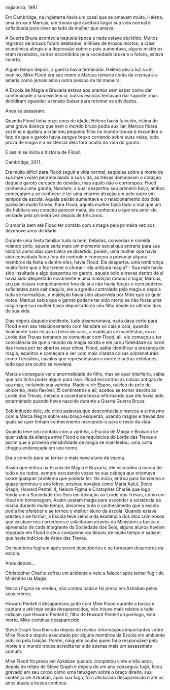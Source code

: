 Inglaterra, 1997.

Em Cambridge, na Inglaterra havia um casal que se amavam muito, Helena, uma bruxa e Marcus, um trouxa que aceitara largar sua vida normal e sofisticada para viver ao lado da mulher que amava.

A Guerra Bruxa acontecia naquela época e nada estava decidido. Muitos registros de bruxos foram deletados, milhões de bruxos mortos, a crise econômica atingia e a depressão sobre o país aumentava, alguns mistérios eram revelados, outros escondidos pela sociedade bruxa e o futuro, estava incerto.

Algum tempo depois, a guerra havia terminado. Helena deu a luz a um menino, Mike Flood era seu nome e Marcus tomaria conta da criança e a amaria como jamais amou outra pessoa de tal maneira.

A Escola de Magia e Bruxaria estava aos prantos sem saber como dar continuidade a sua existência, outras escolas tentavam dar suporte, mas decidiram aguardar a tensão baixar para retomar as atividades.

Anos se passaram.

Quando Flood tinha onze anos de idade, Helena havia falecido, vítima de uma grave doença que nem o mundo bruxo podia auxiliar, Marcus ficara sozinho e ajudara a criar seu pequeno filho no mundo trouxa e escondeu o fato de que o garoto havia sangue bruxo correndo sobre suas veias, toda prova de magia e a existência dela fora oculta da vida do garoto.

E assim se inicia a história de Flood.

Cambridge, 2011.

Era muito difícil para Flood seguir a vida normal, sequelas sobre a morte de sua mãe viviam perambulando a sua vida, as trevas dominavam o coração daquele garoto cercado de dúvidas, mas aquilo não o corrompeu. Flood conheceu uma garota, Nandare, a qual despertou seu primeiro beijo, ambos começaram a se conhecer e ter uma enorme atração um pelo outro em tempos de escola. Aquela paixão aumentava e o relacionamento dos dois pareciam muito firmes. Para Flood, aquela mulher fazia todo o mal que um dia habitara seu coração parecer nada, ele conheceu o que era amor de verdade pela primeira vez depois de três anos.

O amor ia bem até Flood ter contato com a magia pela primeira vez aos dezenove anos de idade.

Durante uma festa familiar tudo ia bem, bebidas, conversas e comida rolando solto, aquele seria mais um momento social que entraria para sua história como dias que tivera se divertido, porém, uma mulher que havia sido convidada ficou fora de controle e começou a provocar alguns membros da festa e dentre eles, havia Flood. Ela despertou uma lembrança muito forte que o fez tremer e chorar - ela utilizará magia? - Sua mãe havia sido insultada e algo despertou no garoto, aquele ódio e trevas dentro de si havia sido despertado novamente e uma maldição rondou o lugar, Marcus, seu pai estava completamente fora de si e não havia forças e nem poderes suficientes para sair daquilo, ele a agrediu controlado pela magia e depois tudo se normalizou, a maldição havia sido absorvida por Mike que se quer notou. Marcus sabia que o garoto poderia ter sido morto se não fosse uma magia que sua mulher havia depositado no seu filho desde os últimos dias de sua vida.

Dias depois daquele incidente, tudo desmoronava, nada dava certo para Flood e em seu relacionamento com Nandare só caia e caia, quando finalmente tudo estava a beira do caos, a maldição se manifestou, era o Lorde das Trevas tentando se comunicar com Flood, ali, ele começou a ter consciência de que o mundo da magia existia e ele jurou fidelidade ao lorde das trevas por ter abertos seus olhos. Flood, sabia identificar a presença de magia, espiritos e começara a ver com mais clareza coisas sobrenaturais como Trestálios, cavalos que representavam a morte e outras entidades, tudo que era oculto se revelava.

Marcus conseguia ver a anormalidade do filho, mas se quer interferiu, sabia que não tinha poder algum para isso. Flood encontrou as coisas antigas de sua mãe, incluindo sua varinha. Madeira de Ébano, núcleo de pelo de unicornio, meio flexível, 15 centimetros e ali, aceitou se tornar devoto ao Lorde das Trevas, mesmo a sociedade bruxa informando que ele havia sido exterminado quando havia nascido durante a Quarta Guerra Bruxa.

Sob indução dele, ele citou palavras que desconhecia e marcou a si mesmo com a Marca Negra sobre seu braço esquerdo, usando magias e trevas das quais se quer tinham conhecimento marcando-o para o resto da vida.

Quando teve seu contato com a varinha, a Escola de Magia e Bruxaria se quer sabia da aliança entre Flood e os requisícios do Lorde das Trevas e assim que a primeira sensibilidade de magia se manifestou, uma carta chegou endereçada em seu nome.

Era o convite para se tornar o mais novo aluno da escola.

Assim que entrou na Escola de Magia e Bruxaria, ele escondeu a marca de tudo e de todos, sempre escutando vozes na sua cabeça que orientava sobre qualquer problema que poderia ter. No início, entrou para Sonserina e quase terminou o ano letivo, ensinou novatos como Maria Aziul, Steve Graph, Howard Pentell II, Nelson Figma e Cristopher Charlie que logo fundaram a Sociedade dos Seis em devoção ao Lorde das Trevas, como um ritual em homenagem. Assim usaram magia para esconder a existência da marca durante muito tempo, absorveu todo o conhecimento que a escola podia lhe oferecer e se tornou o melhor aluno da escola. Quando estava prestes a se formar, a Escola teve ciência da existência dos atos criminosos que existiam nos corredores e solicitaram através do Ministério a busca e apreensão de cada integrante da Sociedade dos Seis, alguns alunos haviam reparado em Flood e seus companheiros depois de muito tempo e sabiam que havia indícios de Artes das Trevas.

Os membros fugiram após serem descobertos e se tornaram desertores da escola.

Anos depois...

Christopher Charlie sofreu um acidente e veio a falecer após tentar fugir do Ministério da Magia.

Nelson Figma se rendeu, não contou nada e foi preso em Azkaban pelos seus crimes.

Howard Pentell II desapareceu junto com Mike Flood durante a busca e captura e até hoje estão desaparecidos, não houve mais relatos e tudo indicam que Howard Pentell II, filho de Howard Pentell arqueólogo, está morto, Mike continua desaparecido.

Steve Graph fora liberado depois de revelar informações importantes sobre Mike Flood e depois executado por alguns membros da Escola em ambiente público pela traição. Porém, ninguém soube quem foi o responsável pela morte e o mundo trouxa acredita ter sido apenas mais um assassinato comum.

Mike Flood foi preso em Azkaban quando completou vinte e três anos, depois do relato de Steve Graph e depois de um ano conseguiu fugir, ficou gravado em seu corpo como uma tatuagem sobre o braço direito, sua sentença de Azkaban, após sua fuga, fora declarado desaparecido e até os anos atuais a busca continua.